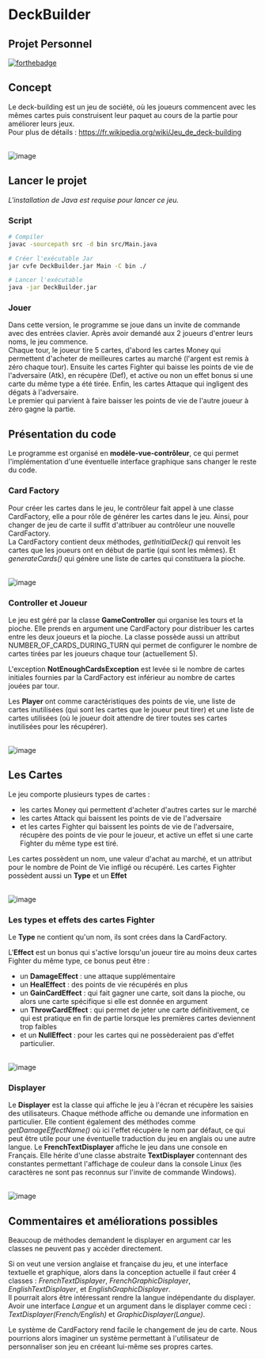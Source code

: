 # DeckBuilder

## Projet Personnel 

[![forthebadge](https://forthebadge.com/images/badges/made-with-java.svg)](https://forthebadge.com)

## Concept

Le deck-building est un jeu de société, où les joueurs commencent avec les mêmes cartes puis construisent leur paquet au cours de la partie pour améliorer leurs jeux.</br>
Pour plus de détails : https://fr.wikipedia.org/wiki/Jeu_de_deck-building

</br> ![image](./img/Illustration.jpeg)

## Lancer le projet

*L'installation de Java est requise pour lancer ce jeu.*

### Script
```bash
# Compiler
javac -sourcepath src -d bin src/Main.java 

# Créer l'exécutable Jar
jar cvfe DeckBuilder.jar Main -C bin ./

# Lancer l'exécutable
java -jar DeckBuilder.jar 
```

### Jouer

Dans cette version, le programme se joue dans un invite de commande avec des entrées clavier. Après avoir demandé aux 2 joueurs d'entrer leurs noms, le jeu commence. <br>
Chaque tour, le joueur tire 5 cartes, d'abord les cartes Money qui permettent d'acheter de meilleures cartes au marché (l'argent est remis à zéro chaque tour). Ensuite les cartes Fighter qui baisse les points de vie de l'adversaire (Atk), en récupère (Def), et active ou non un effet bonus si une carte du même type a été tirée. Enfin, les cartes Attaque qui ingligent des dégats à l'adversaire.<br>
Le premier qui parvient à faire baisser les points de vie de l'autre joueur à zéro gagne la partie.


## Présentation du code

Le programme est organisé en **modèle-vue-contrôleur**, ce qui permet l'implémentation d'une éventuelle interface graphique sans changer le reste du code.

### Card Factory

Pour créer les cartes dans le jeu, le contrôleur fait appel à une classe CardFactory, elle a pour rôle de générer les cartes dans le jeu. Ainsi, pour changer de jeu de carte il suffit d'attribuer au contrôleur une nouvelle CardFactory.<br>
La CardFactory contient deux méthodes, *getInitialDeck()* qui renvoit les cartes que les joueurs ont en début de partie (qui sont les mêmes). Et *generateCards()* qui génère une liste de cartes qui constituera la pioche. 

</br> ![image](./img/umlCardFactory.png)


### Controller et Joueur

Le jeu est géré par la classe **GameController** qui organise les tours et la pioche. Elle prends en argument une CardFactory pour distribuer les cartes entre les deux joueurs et la pioche. La classe possède aussi un attribut NUMBER_OF_CARDS_DURING_TURN qui permet de configurer le nombre de cartes tirées par les joueurs chaque tour (actuellement 5).

L'exception **NotEnoughCardsException** est levée si le nombre de cartes initiales fournies par la CardFactory est inférieur au nombre de cartes jouées par tour.

Les **Player** ont comme caractéristiques des points de vie, une liste de cartes inutilisées (qui sont les cartes que le joueur peut tirer) et une liste de cartes utilisées (où le joueur doit attendre de tirer toutes ses cartes inutilisées pour les récupérer).<br>


</br> ![image](./img/umlController.png)

## Les Cartes

Le jeu comporte plusieurs types de cartes :
- les cartes Money qui permettent d'acheter d'autres cartes sur le marché
- les cartes Attack qui baissent les points de vie de l'adversaire
- et les cartes Fighter qui baissent les points de vie de l'adversaire, récupère des points de vie pour le joueur, et active un effet si une carte Fighter du même type est tiré.

Les cartes possèdent un nom, une valeur d'achat au marché, et un attribut pour le nombre de Point de Vie infligé ou récupéré. Les cartes Fighter possèdent aussi un **Type** et un **Effet** 

</br> ![image](./img/umlCard.png)

### Les types et effets des cartes Fighter

Le **Type** ne contient qu'un nom, ils sont crées dans la CardFactory. 

L'**Effect** est un bonus qui s'active lorsqu'un joueur tire au moins deux cartes Fighter du même type, ce bonus peut être : 
- un **DamageEffect** : une attaque supplémentaire
- un **HealEffect** : des points de vie récupérés en plus
- un **GainCardEffect** : qui fait gagner une carte, soit dans la pioche, ou alors une carte spécifique si elle est donnée en argument
- un **ThrowCardEffect** :  qui permet de jeter une carte définitivement, ce qui est pratique en fin de partie lorsque les premières cartes deviennent trop faibles
- et un **NullEffect** : pour les cartes qui ne possèderaient pas d'effet particulier.

</br> ![image](./img/umlFighterAttribut.png)

### Displayer

Le **Displayer** est la classe qui affiche le jeu à l'écran et récupère les saisies des utilisateurs. Chaque méthode affiche ou demande une information en particulier. Elle contient également des méthodes comme *getDamageEffectName()* où ici l'effet récupère le nom par défaut, ce qui peut être utile pour une éventuelle traduction du jeu en anglais ou une autre langue.
Le **FrenchTextDisplayer** affiche le jeu dans une console en Français. Elle hérite d'une classe abstraite **TextDisplayer** contennant des constantes permettant l'affichage de couleur dans la console Linux (les caractères ne sont pas reconnus sur l'invite de commande Windows).

</br> ![image](./img/umlDisplayer.png)


## Commentaires et améliorations possibles

Beaucoup de méthodes demandent le displayer en argument car les classes ne peuvent pas y accèder directement.

Si on veut une version anglaise et française du jeu, et une interface textuelle et graphique, alors dans la conception actuelle il faut créer 4 classes : *FrenchTextDisplayer*, *FrenchGraphicDisplayer*, *EnglishTextDisplayer*, et *EnglishGraphicDisplayer*.<br>
Il pourrait alors être intéressant rendre la langue indépendante du displayer. Avoir une interface *Langue* et un argument dans le displayer comme ceci : *TextDisplayer(French/English)* et *GraphicDisplayer(Langue)*.

Le système de CardFactory rend facile le changement de jeu de carte. Nous pourrions alors imaginer un système permettant à l'utilisateur de personnaliser son jeu en créeant lui-même ses propres cartes.
